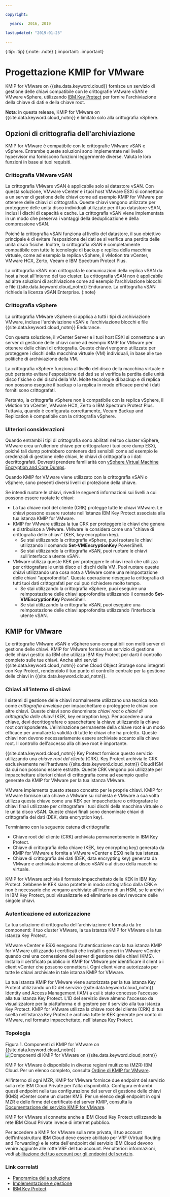 ```yaml
---

copyright:

  years:  2016, 2019

lastupdated: "2019-01-25"

---
```


{:tip: .tip}
{:note: .note}
{:important: .important}

# Progettazione KMIP for VMware

KMIP for VMware on {{site.data.keyword.cloud}} fornisce un servizio di gestione delle chiavi compatibile con le crittografie VMware vSAN e VMware vSphere, utilizzando [IBM Key Protect](/docs/services/key-protect/index.html) per fornire l'archiviazione della chiave di dati e della chiave root.

**Nota**: in questa release, KMIP for VMware on {{site.data.keyword.cloud_notm}} è limitato solo alla crittografia vSphere.

## Opzioni di crittografia dell'archiviazione

KMIP for VMware è compatibile con le crittografie VMware vSAN e vSphere. Entrambe queste soluzioni sono implementate nel livello hypervisor ma forniscono funzioni leggermente diverse. Valuta le loro funzioni in base ai tuoi requisiti.

### Crittografia VMware vSAN

La crittografia VMware vSAN è applicabile solo ai datastore vSAN. Con questa soluzione, VMware vCenter e i tuoi host VMware ESXi si connettono a un server di gestione delle chiavi come ad esempio KMIP for VMware per ottenere delle chiavi di crittografia. Queste chiavi vengono utilizzate per proteggere delle unità disco individuali utilizzate per il tuo datastore vSAN, inclusi i dischi di capacità e cache. La crittografia vSAN viene implementata in un modo che preserva i vantaggi della deduplicazione e della compressione vSAN.

Poiché la crittografia vSAN funziona al livello del datastore, il suo obiettivo principale è di evitare l'esposizione dei dati se si verifica una perdita delle unità disco fisiche. Inoltre, la crittografia vSAN è completamente compatibile con tutte le tecnologie di backup e replica della macchina virtuale, come ad esempio la replica vSphere, il vMotion tra vCenter, VMware HCX, Zerto, Veeam e IBM Spectrum Protect Plus.

La crittografia vSAN non crittografa le comunicazioni della replica vSAN da host a host all'interno del tuo cluster. La crittografia vSAN non è applicabile ad altre soluzioni di archiviazione come ad esempio l'archiviazione blocchi e file {{site.data.keyword.cloud_notm}} Endurance. La crittografia vSAN richiede la licenza vSAN Enterprise.
{:note}

### Crittografia vSphere

La crittografia VMware vSphere si applica a tutti i tipi di archiviazione VMware, incluse l'archiviazione vSAN e l'archiviazione blocchi e file {{site.data.keyword.cloud_notm}} Endurance.

Con questa soluzione, il vCenter Server e i tuoi host ESXi si connettono a un server di gestione delle chiavi come ad esempio KMIP for VMware per ottenere delle chiavi di crittografia. Queste chiavi vengono utilizzate per proteggere i dischi della macchina virtuale (VM) individuali, in base alle tue politiche di archiviazione della VM.

La crittografia vSphere funziona al livello del disco della macchina virtuale e può pertanto evitare l'esposizione dei dati se si verifica la perdita delle unità disco fisiche o dei dischi della VM. Molte tecnologie di backup e di replica non possono eseguire il backup o la replica in modo efficace perché i dati forniti sono crittografati.

Pertanto, la crittografia vSphere non è compatibile con la replica vSphere, il vMotion tra vCenter, VMware HCX, Zerto o IBM Spectrum Protect Plus. Tuttavia, quando è configurata correttamente, Veeam Backup and Replication è compatibile con la crittografia vSphere.

### Ulteriori considerazioni

Quando entrambi i tipi di crittografia sono abilitati nel tuo cluster vSphere, VMware crea un'ulteriore chiave per crittografare i tuoi core dump ESXi, poiché tali dump potrebbero contenere dati sensibili come ad esempio le credenziali di gestione delle chiavi, le chiavi di crittografia o i dati decrittografati. Dovresti prendere familiarità con [vSphere Virtual Machine Encryption and Core Dumps](https://docs.vmware.com/en/VMware-vSphere/6.5/com.vmware.vsphere.security.doc/GUID-63728E8B-810D-418B-B1AA-6A0A2F92AABE.html).

Quando KMIP for VMware viene utilizzato con la crittografia vSAN o vSphere, sono presenti diversi livelli di protezione della chiave.

Se intendi ruotare le chiavi, rivedi le seguenti informazioni sui livelli a cui possono essere ruotate le chiavi:
* La tua chiave root del cliente (CRK) protegge tutte le chiavi VMware. Le chiavi possono essere ruotate nell'istanza IBM Key Protect associata alla tua istanza KMIP for VMware.
* KMIP for VMware utilizza la tua CRK per proteggere le chiavi che genera e distribuisce a VMware. VMware le considera come una "chiave di crittografia delle chiavi" (KEK, key encryption key).
  * Se stai utilizzando la crittografia vSphere, puoi ruotare le chiavi utilizzando il comando **Set-VMEncryptionKey** PowerShell.
  * Se stai utilizzando la crittografia vSAN, puoi ruotare le chiavi sull'interfaccia utente vSAN.
* VMware utilizza queste KEK per proteggere le chiavi reali che utilizza per crittografare le unità disco e i dischi della VM. Puoi ruotare queste chiavi utilizzando una cosa nota a VMware come una reimpostazione delle chiavi "approfondita". Questa operazione riesegue la crittografia di tutti tuoi dati crittografati per cui può richiedere molto tempo.
  * Se stai utilizzando la crittografia vSphere, puoi eseguire una reimpostazione delle chiavi approfondita utilizzando il comando **Set-VMEncryptionKey** PowerShell.
  * Se stai utilizzando la crittografia vSAN, puoi eseguire una reimpostazione delle chiavi approfondita utilizzando l'interfaccia utente vSAN.

## KMIP for VMware

Le crittografie VMware vSAN e vSphere sono compatibili con molti server di gestione delle chiavi. KMIP for VMware fornisce un servizio di gestione delle chiavi gestito da IBM che utilizza IBM Key Protect per darti il controllo completo sulle tue chiavi. Anche altri servizi {{site.data.keyword.cloud_notm}} come Cloud Object Storage sono integrati con Key Protect, rendendolo il tuo punto di controllo centrale per la gestione delle chiavi in {{site.data.keyword.cloud_notm}}.

### Chiavi all'interno di chiavi

I sistemi di gestione delle chiavi normalmente utilizzano una tecnica nota come *crittografia envelope* per impacchettare o proteggere le chiavi con altre chiavi. Queste chiavi sono denominate *chiavi root* o *chiavi di crittografia delle chiavi* (KEK, key encryption key). Per accedere a una chiave, devi decrittografare o spacchettare la chiave utilizzando la chiave root corrispondente. L'eliminazione permanente della chiave root è un modo efficace per annullare la validità di tutte le chiavi che ha protetto. Queste chiavi non devono necessariamente essere archiviate accanto alla chiave root. Il controllo dell'accesso alla chiave root è importante.

{{site.data.keyword.cloud_notm}} Key Protect fornisce questo servizio utilizzando una *chiave root del cliente* (CRK). Key Protect archivia le CRK esclusivamente nell'hardware {{site.data.keyword.cloud_notm}} CloudHSM da cui non possono essere estratte. Queste CRK vengono poi utilizzate per impacchettare ulteriori chiavi di crittografia come ad esempio quelle generate da KMIP for VMware per la tua istanza VMware.

VMware implementa questo stesso concetto per le proprie chiavi. KMIP for VMware fornisce una chiave a VMware su richiesta e VMware a sua volta utilizza questa chiave come una KEK per impacchettare o crittografare le chiavi finali utilizzate per crittografare i tuoi dischi della macchina virtuale o le unità disco vSAN. Queste chiavi finali sono denominate chiavi di crittografia dei dati (DEK, data encryption key).

Terminiamo con la seguente catena di crittografia:
* Chiave root del cliente (CRK) archiviata permanentemente in IBM Key Protect.
* Chiave di crittografia della chiave (KEK, key encrypting key) generata da KMIP for VMware e fornita a VMware vCenter e ESXi nella tua istanza.
* Chiave di crittografia dei dati (DEK, data encrypting key) generata da VMware e archiviata insieme al disco vSAN o al disco della macchina virtuale.

KMIP for VMware archivia il formato impacchettato delle KEK in IBM Key Protect. Sebbene le KEK siano protette in modo crittografico dalla CRK e non è necessario che vengano archiviate all'interno di un HSM, se le archivi in IBM Key Protect, puoi visualizzarle ed eliminarle se devi revocare delle singole chiavi.

### Autenticazione ed autorizzazione

La tua soluzione di crittografia dell'archiviazione è formata da tre componenti: il tuo cluster VMware, la tua istanza KMIP for VMware e la tua istanza Key Protect.

VMware vCenter e ESXi eseguono l'autenticazione con la tua istanza KMIP for VMware utilizzando i certificati che installi o generi in VMware vCenter quando crei una connessione del server di gestione delle chiavi (KMS). Installa il certificato pubblico in KMIP for VMware per identificare il client o i client vCenter che possono connettersi. Ogni client viene autorizzato per tutte le chiavi archiviate in tale istanza KMIP for VMware.

La tua istanza KMIP for VMware viene autorizzata per la tua istanza Key Protect utilizzando un ID del servizio {{site.data.keyword.cloud_notm}} Identity and Access Management (IAM) a cui è stato concesso l'accesso alla tua istanza Key Protect. L'ID del servizio deve almeno l'accesso da visualizzatore per la piattaforma e di gestore per il servizio alla tua istanza Key Protect. KMIP for VMware utilizza la chiave root del cliente (CRK) di tua scelta nell'istanza Key Protect e archivia tutte le KEK generate per conto di VMware, nel formato impacchettato, nell'istanza Key Protect.

### Topologia

Figura 1. Componenti di KMIP for VMware on {{site.data.keyword.cloud_notm}}
![Componenti di KMIP for VMware on {{site.data.keyword.cloud_notm}}](kmip-key-protect.svg "La soluzione abilita la crittografia VMware vSphere e vSAN utilizzando le chiavi root archiviate in IBM Key Protect.")

KMIP for VMware è disponibile in diverse regioni multizona (MZR) IBM Cloud. Per un elenco completo, consulta [Ordine di KMIP for VMware](/docs/services/vmwaresolutions/services/kmip_standalone_ordering.html).

All'interno di ogni MZR, KMIP for VMware fornisce due endpoint del servizio sulla rete IBM Cloud Private per l'alta disponibilità. Configura entrambi questi endpoint nella tua configurazione del server di gestione delle chiavi (KMS) vCenter come un cluster KMS. Per un elenco degli endpoint in ogni MZR e delle firme del certificato del server KMIP, consulta la [Documentazione del servizio KMIP for VMware](/docs/services/vmwaresolutions/services/kmip_standalone_ordering.html).

KMIP for VMware si connette anche a IBM Cloud Key Protect utilizzando la rete IBM Cloud Private invece di internet pubblico.

Per accedere a KMIP for VMware sulla rete privata, il tuo account dell'infrastruttura IBM Cloud deve essere abilitato per VRF (Virtual Routing and Forwarding) e le rotte dell'endpoint del servizio IBM Cloud devono venire aggiunte alle rotte VRF del tuo account. Per ulteriori informazioni, vedi [abilitazione del tuo account per gli endpoint del servizio](/docs/services/service-endpoint/enable-servicepoint.html#cs_cli_install_steps).

### Link correlati

* [Panoramica della soluzione](/docs/services/vmwaresolutions/archiref/kmip/overview.html)
* [Implementazione e gestione](/docs/services/vmwaresolutions/archiref/kmip/implementation.html)
* [IBM Key Protect](/docs/services/key-protect/index.html)
